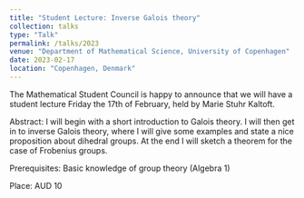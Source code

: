 ```yaml
---
title: "Student Lecture: Inverse Galois theory"
collection: talks
type: "Talk"
permalink: /talks/2023
venue: "Department of Mathematical Science, University of Copenhagen"
date: 2023-02-17
location: "Copenhagen, Denmark"
---
```


The Mathematical Student Council is happy to announce that we will have a student lecture Friday the 17th of February, held by Marie Stuhr Kaltoft.

Abstract: I will begin with a short introduction to Galois theory. I will then get in to inverse Galois theory, where I will give some examples and state a nice proposition about dihedral groups. At the end I will sketch a theorem for the case of Frobenius groups.

Prerequisites: Basic knowledge of group theory (Algebra 1)

Place: AUD 10
